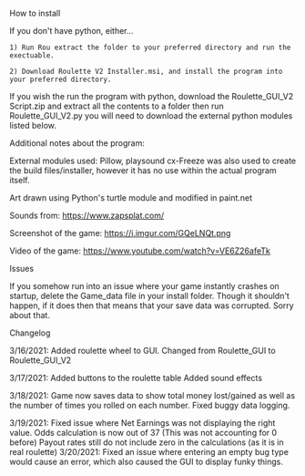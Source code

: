 How to install

If you don't have python, either...

	1) Run Rou extract the folder to your preferred directory and run the exectuable.

	2) Download Roulette V2 Installer.msi, and install the program into your preferred directory.

If you wish the run the program with python, download the Roulette_GUI_V2 Script.zip and extract all the contents to a folder then run Roulette_GUI_V2.py you will need to download the external python modules listed below.



Additional notes about the program:

External modules used: Pillow, playsound
cx-Freeze was also used to create the build files/installer, however it has no use within the actual program itself.

Art drawn using Python's turtle module and modified in paint.net

Sounds from: https://www.zapsplat.com/

Screenshot of the game: https://i.imgur.com/GQeLNQt.png

Video of the game: https://www.youtube.com/watch?v=VE6Z26afeTk



Issues 

If you somehow run into an issue where your game instantly crashes on startup, delete the Game_data file in your install folder.
Though it shouldn't happen, if it does then that means that your save data was corrupted. Sorry about that.



Changelog

3/16/2021: Added roulette wheel to GUI.
		   Changed from Roulette_GUI to Roulette_GUI_V2

3/17/2021: Added buttons to the roulette table
		   Added sound effects

3/18/2021: Game now saves data to show total money lost/gained as well as the number of times you rolled on each number.
		   Fixed buggy data logging.
		   
3/19/2021: Fixed issue where Net Earnings was not displaying the right value.
		   Odds calculation is now out of 37 (This was not accounting for 0 before)
		   Payout rates still do not include zero in the calculations (as it is in real roulette)
3/20/2021: Fixed an issue where entering an empty bug type would cause an error, which also caused the GUI to display funky things.

